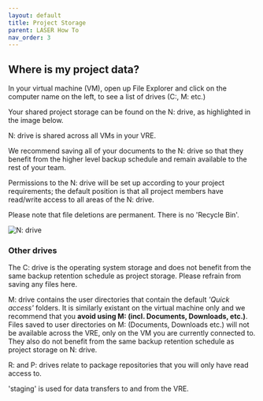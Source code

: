 ```yaml
---
layout: default
title: Project Storage
parent: LASER How To
nav_order: 3
---
```


## Where is my project data?

In your virtual machine (VM), open up File Explorer and click on the computer name on the left, to see a list of drives (C:, M: etc.)

Your shared project storage can be found on the N: drive, as highlighted in the image below.

N: drive is shared across all VMs in your VRE.

We recommend saving all of your documents to the N: drive so that they benefit from the higher level backup schedule and remain available to the rest of your team. 

Permissions to the N: drive will be set up according to your project requirements; the default position is that all project members have read/write access to all areas of the N: drive.

Please note that file deletions are permanent. There is no 'Recycle Bin'.

![N: drive](../../images/storage_drives/laser_drives_shared_highlight_2.png)

### Other drives 
The C: drive is the operating system storage and does not benefit from the same backup retention schedule as project storage. Please refrain from saving any files here.

M: drive contains the user directories that contain the default _'Quick access'_ folders. It is similarly existant on the virtual machine only and we recommend that you **avoid using M: (incl. Documents, Downloads, etc.)**.  
Files saved to user directories on M: (Documents, Downloads etc.) will not be available across the VRE, only on the VM you are currently connected to. They also do not benefit from the same backup retention schedule as project storage on N: drive.

R: and P: drives relate to package repositories that you will only have read access to.

'staging' is used for data transfers to and from the VRE.
